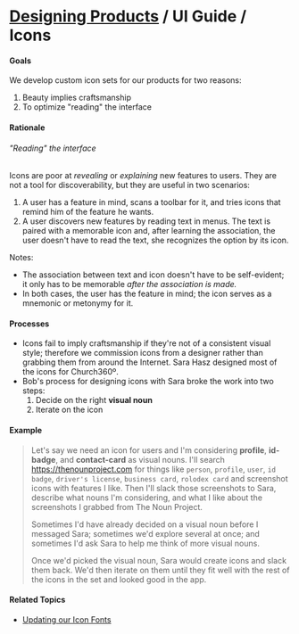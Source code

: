 # [Designing Products](../../designing_products.md) / UI Guide / Icons

#### Goals

We develop custom icon sets for our products for two reasons:

1. Beauty implies craftsmanship
2. To optimize "reading" the interface


#### Rationale

###### "Reading" the interface

Icons are poor at _revealing_ or _explaining_ new features to users. They are not a tool for discoverability, but they are useful in two scenarios:

1. A user has a feature in mind, scans a toolbar for it, and tries icons that remind him of the feature he wants.
2. A user discovers new features by reading text in menus. The text is paired with a memorable icon and, after learning the association, the user doesn't have to read the text, she recognizes the option by its icon.

Notes:
- The association between text and icon doesn't have to be self-evident; it only has to be memorable _after the association is made._
- In both cases, the user has the feature in mind; the icon serves as a mnemonic or metonymy for it.


#### Processes

- Icons fail to imply craftsmanship if they're not of a consistent visual style; therefore we commission icons from a designer rather than grabbing them from around the Internet. Sara Hasz designed most of the icons for Church360º.
- Bob's process for designing icons with Sara broke the work into two steps:
   1. Decide on the right **visual noun**
   2. Iterate on the icon


#### Example

> Let's say we need an icon for users and I'm considering **profile**, **id-badge**, and **contact-card** as visual nouns. I'll search https://thenounproject.com for things like `person`, `profile`, `user`, `id badge`, `driver's license`, `business card`, `rolodex card` and screenshot icons with features I like. Then I'll slack those screenshots to Sara, describe what nouns I'm considering, and what I like about the screenshots I grabbed from The Noun Project.
>
> Sometimes I'd have already decided on a visual noun before I messaged Sara; sometimes we'd explore several at once; and sometimes I'd ask Sara to help me think of more visual nouns.
>
> Once we'd picked the visual noun, Sara would create icons and slack them back. We'd then iterate on them until they fit well with the rest of the icons in the set and looked good in the app.


#### Related Topics

- [Updating our Icon Fonts](icon_fonts.md)
